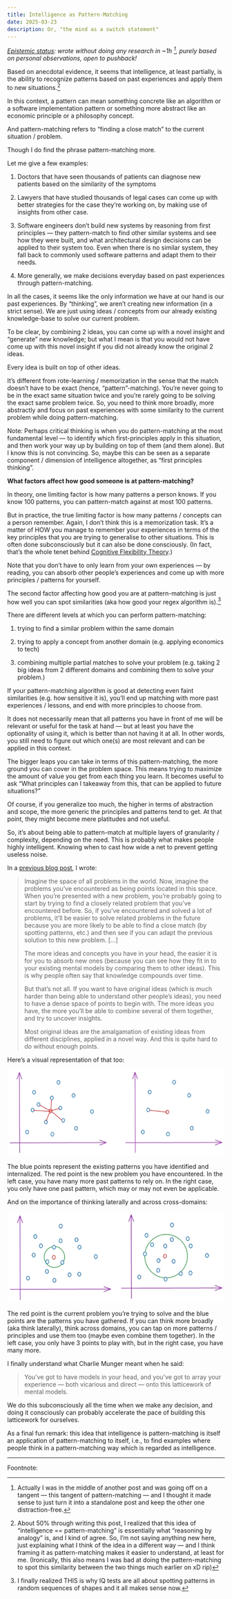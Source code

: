 ```yaml
---
title: Intelligence as Pattern-Matching
date: 2025-03-23
description: Or, "the mind as a switch statement"
---
```


[_Epistemic status_](https://forum.effectivealtruism.org/posts/bbtvDJtb6YwwWtJm7/epistemic-status-an-explainer-and-some-thoughts)_: wrote without doing any research in ~1h [^1], purely based on personal observations, open to pushback!_

Based on anecdotal evidence, it seems that intelligence, at least partially, is the ability to recognize patterns based on past experiences and apply them to new situations.[^2]

In this context, a pattern can mean something concrete like an algorithm or a software implementation pattern or something more abstract like an economic principle or a philosophy concept.

And pattern-matching refers to “finding a close match” to the current situation / problem.

Though I do find the phrase pattern-matching more.

Let me give a few examples:

1. Doctors that have seen thousands of patients can diagnose new patients based on the similarity of the symptoms

2. Lawyers that have studied thousands of legal cases can come up with better strategies for the case they’re working on, by making use of insights from other case.

3. Software engineers don’t build new systems by reasoning from first principles — they pattern-match to find other similar systems and see how they were built, and what architectural design decisions can be applied to their system too. Even when there is no similar system, they fall back to commonly used software patterns and adapt them to their needs.

4. More generally, we make decisions everyday based on past experiences through pattern-matching.

In all the cases, it seems like the only information we have at our hand is our past experiences. By “thinking”, we aren’t creating new information (in a strict sense). We are just using ideas / concepts from our already existing knowledge-base to solve our current problem.

To be clear, by combining 2 ideas, you can come up with a novel insight and “generate” new knowledge; but what I mean is that you would not have come up with this novel insight if you did not already know the original 2 ideas.

Every idea is built on top of other ideas.

It’s different from rote-learning / memorization in the sense that the match doesn’t have to be exact (hence, “pattern”-matching). You’re never going to be in the exact same situation twice and you’re rarely going to be solving the exact same problem twice. So, you need to think more broadly, more abstractly and focus on past experiences with some similarity to the current problem while doing pattern-matching.

Note: Perhaps critical thinking is when you do pattern-matching at the most fundamental level — to identify which first-principles apply in this situation, and then work your way up by building on top of them (and them alone). But I know this is not convincing. So, maybe this can be seen as a separate component / dimension of intelligence altogether, as “first principles thinking”.

**What factors affect how good someone is at pattern-matching?**

In theory, one limiting factor is how many patterns a person knows. If you know 100 patterns, you can pattern-match against at most 100 patterns.

But in practice, the true limiting factor is how many patterns / concepts can a person remember. Again, I don’t think this is a memorization task. It’s a matter of HOW you manage to remember your experiences in terms of the key principles that you are trying to generalise to other situations. This is often done subconsciously but it can also be done consciously. (In fact, that’s the whole tenet behind [Cognitive Flexibility Theory](https://commoncog.com/how-note-taking-can-help-you-become-an-expert/#the-four-big-ideas-of-cognitive-flexibility-theory).)

Note that you don’t have to only learn from your own experiences — by reading, you can absorb other people’s experiences and come up with more principles / patterns for yourself.

The second factor affecting how good you are at pattern-matching is just how well you can spot similarities (aka how good your regex algorithm is).[^3]

There are different levels at which you can perform pattern-matching:

1. trying to find a similar problem within the same domain

2. trying to apply a concept from another domain (e.g. applying economics to tech)

3. combining multiple partial matches to solve your problem (e.g. taking 2 big ideas from 2 different domains and combining them to solve your problem.)

If your pattern-matching algorithm is good at detecting even faint similarities (e.g. how sensitive it is), you’ll end up matching with more past experiences / lessons, and end with more principles to choose from.

It does not necessarily mean that all patterns you have in front of me will be relevant or useful for the task at hand — but at least you have the optionality of using it, which is better than not having it at all. In other words, you still need to figure out which one(s) are most relevant and can be applied in this context.

The bigger leaps you can take in terms of this pattern-matching, the more ground you can cover in the problem space. This means trying to maximize the amount of value you get from each thing you learn. It becomes useful to ask “What principles can I takeaway from this, that can be applied to future situations?”

Of course, if you generalize too much, the higher in terms of abstraction and scope, the more generic the principles and patterns tend to get. At that point, they might become mere platitudes and not useful.

So, it’s about being able to pattern-match at multiple layers of granularity / complexity, depending on the need. This is probably what makes people highly intelligent. Knowing when to cast how wide a net to prevent getting useless noise.

In a [previous blog post](https://devanshshah.dev/posts/learning-vs-getting-things-done/), I wrote:

> Imagine the space of all problems in the world. Now, imagine the problems you’ve encountered as being points located in this space. When you’re presented with a new problem, you’re probably going to start by trying to find a closely related problem that you’ve encountered before. So, if you’ve encountered and solved a lot of problems, it’ll be easier to solve related problems in the future because you are more likely to be able to find a close match (by spotting patterns, etc.) and then see if you can adapt the previous solution to this new problem.
> […]
>
> The more ideas and concepts you have in your head, the easier it is for you to absorb new ones (because you can see how they fit in to your existing mental models by comparing them to other ideas). This is why people often say that knowledge compounds over time.
>
> But that’s not all. If you want to have original ideas (which is much harder than being able to understand other people’s ideas), you need to have a dense space of points to begin with. The more ideas you have, the more you’ll be able to combine several of them together, and try to uncover insights.
>
> Most original ideas are the amalgamation of existing ideas from different disciplines, applied in a novel way. And this is quite hard to do without enough points.

Here’s a visual representation of that too:

![The blue points represent the existing patterns you have identified and internalized. The red point is the new problem you have encountered. In the left case, you have many more past patterns to rely on. In the right case, you only have one past pattern, which may or may not even be applicable.](../../assets/images/blog/intelligence-as-pattern-matching/intelligence-1.webp)

The blue points represent the existing patterns you have identified and internalized. The red point is the new problem you have encountered. In the left case, you have many more past patterns to rely on. In the right case, you only have one past pattern, which may or may not even be applicable.

And on the importance of thinking laterally and across cross-domains:

![The red point is the current problem you’re trying to solve and the blue points are the patterns you have gathered. If you can think more broadly (aka think laterally), think across domains, you can tap on more patterns / principles and use them too (maybe even combine them together). In the left case, you only have 3 points to play with, but in the right case, you have many more.](../../assets/images/blog/intelligence-as-pattern-matching/intelligence-2.webp)

The red point is the current problem you’re trying to solve and the blue points are the patterns you have gathered. If you can think more broadly (aka think laterally), think across domains, you can tap on more patterns / principles and use them too (maybe even combine them together). In the left case, you only have 3 points to play with, but in the right case, you have many more.

I finally understand what Charlie Munger meant when he said:

> You’ve got to have models in your head, and you’ve got to array your experience — both vicarious and direct — onto this latticework of mental models.

We do this subconsciously all the time when we make any decision, and doing it consciously can probably accelerate the pace of building this latticework for ourselves.

As a final fun remark: this idea that intelligence is pattern-matching is itself an application of pattern-matching to itself, i.e., to find examples where people think in a pattern-matching way which is regarded as intelligence.

---

Foontnote:

[^1]: Actually I was in the middle of another post and was going off on a tangent — this tangent of pattern-matching — and I thought it made sense to just turn it into a standalone post and keep the other one distraction-free.

[^2]: About 50% through writing this post, I realized that this idea of “intelligence == pattern-matching” is essentially what “reasoning by analogy” is, and I kind of agree. So, I’m not saying anything new here, just explaining what I think of the idea in a different way — and I think framing it as pattern-matching makes it easier to understand, at least for me. (Ironically, this also means I was bad at doing the pattern-matching to spot this similarity between the two things much earlier on xD rip)

[^3]: I finally realized THIS is why IQ tests are all about spotting patterns in random sequences of shapes and it all makes sense now.
